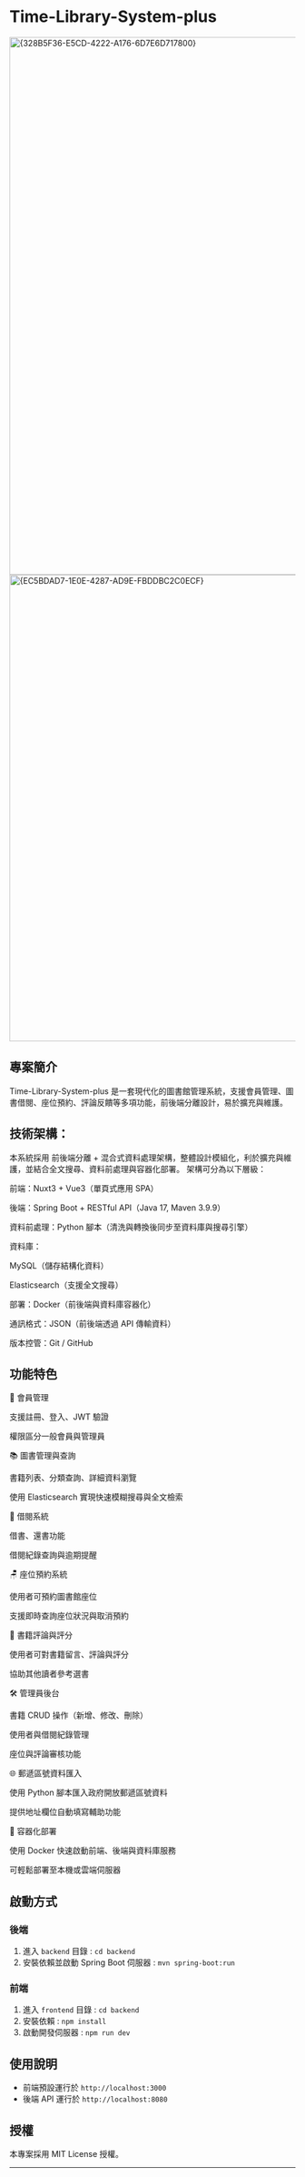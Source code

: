 ﻿# Time-Library-System-plus
<img width="946" alt="{328B5F36-E5CD-4222-A176-6D7E6D717800}" src="https://github.com/user-attachments/assets/832189ef-9d56-47bf-8a1a-4a13b896cfe9" />
<img width="821" alt="{EC5BDAD7-1E0E-4287-AD9E-FBDDBC2C0ECF}" src="https://github.com/user-attachments/assets/037f053c-1ff1-4178-be06-886b18589bc7" />


## 專案簡介
Time-Library-System-plus 是一套現代化的圖書館管理系統，支援會員管理、圖書借閱、座位預約、評論反饋等多項功能，前後端分離設計，易於擴充與維護。


## 技術架構：
本系統採用 前後端分離 + 混合式資料處理架構，整體設計模組化，利於擴充與維護，並結合全文搜尋、資料前處理與容器化部署。
架構可分為以下層級：

前端：Nuxt3 + Vue3（單頁式應用 SPA）

後端：Spring Boot + RESTful API（Java 17, Maven 3.9.9）

資料前處理：Python 腳本（清洗與轉換後同步至資料庫與搜尋引擎）

資料庫：

MySQL（儲存結構化資料）

Elasticsearch（支援全文搜尋）

部署：Docker（前後端與資料庫容器化）

通訊格式：JSON（前後端透過 API 傳輸資料）

版本控管：Git / GitHub


## 功能特色
🔐 會員管理

支援註冊、登入、JWT 驗證

權限區分一般會員與管理員

📚 圖書管理與查詢

書籍列表、分類查詢、詳細資料瀏覽

使用 Elasticsearch 實現快速模糊搜尋與全文檢索

📖 借閱系統

借書、還書功能

借閱紀錄查詢與逾期提醒

🪑 座位預約系統

使用者可預約圖書館座位

支援即時查詢座位狀況與取消預約

💬 書籍評論與評分

使用者可對書籍留言、評論與評分

協助其他讀者參考選書

🛠️ 管理員後台

書籍 CRUD 操作（新增、修改、刪除）

使用者與借閱紀錄管理

座位與評論審核功能

🌐 郵遞區號資料匯入

使用 Python 腳本匯入政府開放郵遞區號資料

提供地址欄位自動填寫輔助功能

🚀 容器化部署

使用 Docker 快速啟動前端、後端與資料庫服務

可輕鬆部署至本機或雲端伺服器


## 啟動方式

### 後端
1. 進入 `backend` 目錄 :
   ```cd backend```
2. 安裝依賴並啟動 Spring Boot 伺服器 :
   ```mvn spring-boot:run```

### 前端
1. 進入 `frontend` 目錄 :
   ```cd backend```
2. 安裝依賴 :
   ```npm install```
3. 啟動開發伺服器 :
   ```npm run dev```

## 使用說明
- 前端預設運行於 `http://localhost:3000`
- 後端 API 運行於 `http://localhost:8080`

## 授權
本專案採用 MIT License 授權。

---
